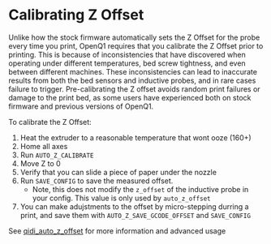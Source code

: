 # Calibrating Z Offset
Unlike how the stock firmware automatically sets the Z Offset for the probe every time you print, OpenQ1 requires that you calibrate the Z Offset prior to printing. This is because of inconsistencies that have discovered when operating under different temperatures, bed screw tightness, and even between different machines. These inconsistencies can lead to inaccurate results from both the bed sensors and inductive probes, and in rare cases failure to trigger. Pre-calibrating the Z offset avoids random print failures or damage to the print bed, as some users have experienced both on stock firmware and previous versions of OpenQ1.

To calibrate the Z Offset:
1. Heat the extruder to a reasonable temperature that wont ooze (160+)
2. Home all axes
3. Run `AUTO_Z_CALIBRATE`
4. Move Z to 0
5. Verify that you can slide a piece of paper under the nozzle
6. Run `SAVE_CONFIG` to save the measured offset.
    - Note, this does not modify the `z_offset` of the inductive probe in your config. This value is only used by
    `auto_z_offset`
7. You can make adujstments to the offset by micro-stepping durring a print, and save them with `AUTO_Z_SAVE_GCODE_OFFSET` and `SAVE_CONFIG`

See [qidi_auto_z_offset](https://github.com/frap129/qidi_auto_z_offset) for more information and advanced usage
